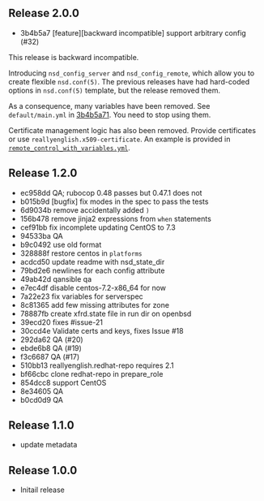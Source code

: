 ## Release 2.0.0

* 3b4b5a7 [feature][backward incompatible] support arbitrary config (#32)

This release is backward incompatible. 

Introducing `nsd_config_server` and `nsd_config_remote`, which allow you to
create flexible `nsd.conf(5)`. The previous releases have had hard-coded
options in `nsd.conf(5)` template, but the release removed them. 

As a consequence, many variables have been removed.  See `default/main.yml` in
[3b4b5a71](https://github.com/reallyenglish/ansible-role-nsd/commit/3b4b5a715bdeca2a857f849ebf74b1f902fd003f#diff-7eeda618087b49ae876084ab6c73fdbb).
You need to stop using them.

Certificate management logic has also been removed. Provide certificates or use
`reallyenglish.x509-certificate`. An example is provided in
[`remote_control_with_variables.yml`](https://github.com/reallyenglish/ansible-role-nsd/blob/master/tests/serverspec/remote_control_with_variables.yml).

## Release 1.2.0

* ec958dd QA; rubocop 0.48 passes but 0.47.1 does not
* b015b9d [bugfix] fix modes in the spec to pass the tests
* 6d9034b remove accidentally added `)`
* 156b478 remove jinja2 expressions from `when` statements
* cef91bb fix incomplete updating CentOS to 7.3
* 94533ba QA
* b9c0492 use old format
* 328888f restore centos in `platforms`
* acdcd50 update readme with nsd_state_dir
* 79bd2e6 newlines for each config attribute
* 49ab42d qansible qa
* e7ec4df disable centos-7.2-x86_64 for now
* 7a22e23 fix variables for serverspec
* 8c81365 add few missing attributes for zone
* 78887fb create xfrd.state file in run dir on openbsd
* 39ecd20 fixes #issue-21
* 30ccd4e Validate certs and keys, fixes Issue #18
* 292da62 QA (#20)
* ebde6b8 QA (#19)
* f3c6687 QA (#17)
* 510bb13 reallyenglish.redhat-repo requires 2.1
* bf66cbc clone redhat-repo in prepare_role
* 854dcc8 support CentOS
* 8e34605 QA
* b0cd0d9 QA

## Release 1.1.0

* update metadata

## Release 1.0.0

* Initail release
